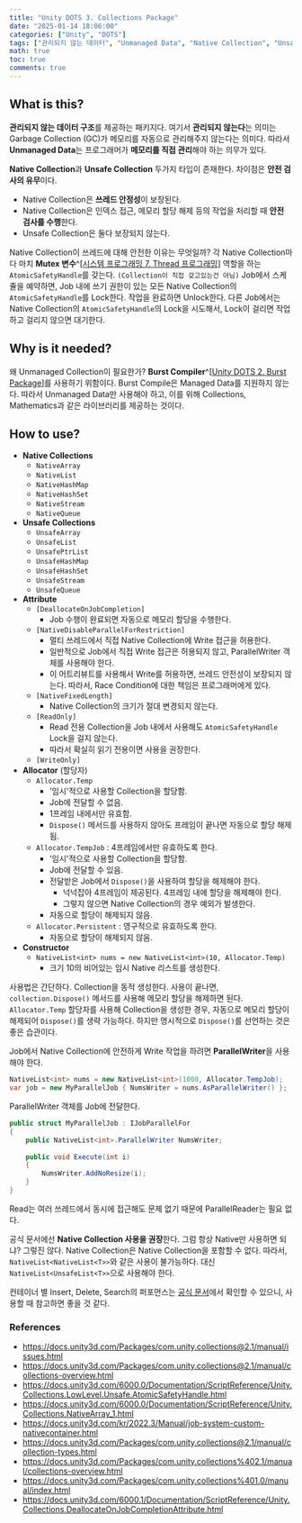```yaml
---
title: "Unity DOTS 3. Collections Package"
date: "2025-01-14 18:06:00"
categories: ["Unity", "DOTS"]
tags: ["관리되지 않는 데이터", "Unmanaged Data", "Native Collection", "Unsafe Collection", "쓰레드 안전성", "Burst Compiler", "AtomicSafetyHandle", "메모리 관리"]
math: true
toc: true
comments: true
---
```


## What is this?

**관리되지 않는 데이터 구조**를 제공하는 패키지다. 여기서 **관리되지 않는다**는 의미는 Garbage Collection (GC)가 메모리를 자동으로 관리해주지 않는다는 의미다. 따라서 **Unmanaged Data**는 프로그래머가 **메모리를 직접 관리**해야 하는 의무가 있다.

**Native Collection**과 **Unsafe Collection** 두가지 타입이 존재한다. 차이점은 **안전 검사의 유무**이다.

- Native Collection은 **쓰레드 안정성**이 보장된다.
- Native Collection은 인덱스 접근, 메모리 할당 해제 등의 작업을 처리할 때 **안전 검사를 수행**한다.
- Unsafe Collection은 둘다 보장되지 않는다.

Native Collection이 쓰레드에 대해 안전한 이유는 무엇일까? 각 Native Collection마다 마치 **Mutex 변수**^[[시스템 프로그래밍 7. Thread 프로그래밍](https://qlsjtmek2.github.io/posts/%EC%8B%9C%EC%8A%A4%ED%85%9C-%ED%94%84%EB%A1%9C%EA%B7%B8%EB%9E%98%EB%B0%8D-7-Thread-%ED%94%84%EB%A1%9C%EA%B7%B8%EB%9E%98%EB%B0%8D/)] 역할을 하는 `AtomicSafetyHandle`를 갖는다. `(Collection이 직접 갖고있는건 아님)` Job에서 스케쥴을 예약하면, Job 내에 쓰기 권한이 있는 모든 Native Collection의 `AtomicSafetyHandle`를 Lock한다. 작업을 완료하면 Unlock한다. 다른 Job에서는 Native Collection의 `AtomicSafetyHandle`의 Lock을 시도해서, Lock이 걸리면 작업하고 걸리지 않으면 대기한다.

## Why is it needed?

왜 Unmanaged Collection이 필요한가? **Burst Compiler**^[[Unity DOTS 2. Burst Package](https://qlsjtmek2.github.io/posts/Unity-DOTS-2-Burst-Package/)]를 사용하기 위함이다. Burst Compile은 Managed Data를 지원하지 않는다. 따라서 Unmanaged Data만 사용해야 하고, 이를 위해 Collections, Mathematics과 같은 라이브러리를 제공하는 것이다.

## How to use?

- **Native Collections**
	- `NativeArray`
	- `NativeList`
	- `NativeHashMap`
	- `NativeHashSet`
	- `NativeStream`
	- `NativeQueue`
- **Unsafe Collections**
	- `UnsafeArray`
	- `UnsafeList`
	- `UnsafePtrList`
	- `UnsafeHashMap`
	- `UnsafeHashSet`
	- `UnsafeStream`
	- `UnsafeQueue`
- **Attribute**
	- `[DeallocateOnJobCompletion]`
		- Job 수행이 완료되면 자동으로 메모리 할당을 수행한다.
	- `[NativeDisableParallelForRestriction]`
		- 멀티 쓰레드에서 직접 Native Collection에 Write 접근을 허용한다.
		- 일반적으로 Job에서 직접 Write 접근은 허용되지 않고, ParallelWriter 객체를 사용해야 한다.
		- 이 어트리뷰트를 사용해서 Write를 허용하면, 쓰레드 안전성이 보장되지 않는다. 따라서, Race Condition에 대한 책임은 프로그래머에게 있다.
	- `[NativeFixedLength]`
		- Native Collection의 크기가 절대 변경되지 않는다.
	- `[ReadOnly]`
		- Read 전용 Collection을 Job 내에서 사용해도 `AtomicSafetyHandle` Lock을 걸지 않는다.
		- 따라서 확실히 읽기 전용이면 사용을 권장한다.
	- `[WriteOnly]`
- **Allocator** (할당자)
	- `Allocator.Temp`
		- '임시'적으로 사용할 Collection을 할당함.
		- Job에 전달할 수 없음.
		- 1프레임 내에서만 유효함.
		- `Dispose()` 메서드를 사용하지 않아도 프레임이 끝나면 자동으로 할당 해제됨.
	- `Allocator.TempJob` : 4프레임에서만 유효하도록 한다.
		- '임시'적으로 사용할 Collection을 할당함.
		- Job에 전달할 수 있음.
		- 전달받은 Job에서 `Dispose()`을 사용하여 할당을 해제해야 한다.
			- 넉넉잡아 4프레임이 제공된다. 4프레임 내에 할당을 해제해야 한다.
			- 그렇지 않으면 Native Collection의 경우 예외가 발생한다.
		- 자동으로 할당이 해제되지 않음.
	- `Allocator.Persistent` : 영구적으로 유효하도록 한다.
		- 자동으로 할당이 해제되지 않음.
- **Constructor**
	- `NativeList<int> nums = new NativeList<int>(10, Allocator.Temp)`
		- 크기 10의 비어있는 임시 Native 리스트를 생성한다.

사용법은 간단하다. Collection을 동적 생성한다. 사용이 끝나면, `collection.Dispose()` 메서드를 사용해 메모리 할당을 해제하면 된다. `Allocator.Temp` 할당자를 사용해 Collection을 생성한 경우, 자동으로 메모리 할당이 해제되어 `Dispose()`를 생략 가능하다. 하지만 명시적으로 `Dispose()`를 선언하는 것은 좋은 습관이다.

Job에서 Native Collection에 안전하게 Write 작업을 하려면 **ParallelWriter**을 사용해야 한다.

```c#
NativeList<int> nums = new NativeList<int>(1000, Allocator.TempJob);
var job = new MyParallelJob { NumsWriter = nums.AsParallelWriter() };
```

ParallelWriter 객체를 Job에 전달한다.

```c#
public struct MyParallelJob : IJobParallelFor 
{
    public NativeList<int>.ParallelWriter NumsWriter;
    
    public void Execute(int i)
    {
        NumsWriter.AddNoResize(i); 
    } 
}
```

Read는 여러 쓰레드에서 동시에 접근해도 문제 없기 때문에 ParallelReader는 필요 없다.

공식 문서에선 **Native Collection 사용을 권장**한다. 그럼 항상 Native만 사용하면 되냐? 그렇진 않다. Native Collection은 Native Collection을 포함할 수 없다. 따라서, `NativeList<NativeList<T>>`와 같은 사용이 불가능하다. 대신 `NativeList<UnsafeList<T>>`으로 사용해야 한다. 

컨테이너 별 Insert, Delete, Search의 퍼포먼스는 [공식 문서](https://docs.unity3d.com/Packages/com.unity.collections@2.1/manual/performance-comparison-containers.html)에서 확인할 수 있으니, 사용할 때 참고하면 좋을 것 같다.

### References

- <https://docs.unity3d.com/Packages/com.unity.collections@2.1/manual/issues.html>
- <https://docs.unity3d.com/Packages/com.unity.collections@2.1/manual/collections-overview.html>
- <https://docs.unity3d.com/6000.0/Documentation/ScriptReference/Unity.Collections.LowLevel.Unsafe.AtomicSafetyHandle.html>
- <https://docs.unity3d.com/6000.0/Documentation/ScriptReference/Unity.Collections.NativeArray_1.html>
- <https://docs.unity3d.com/kr/2022.3/Manual/job-system-custom-nativecontainer.html>
- <https://docs.unity3d.com/Packages/com.unity.collections@2.1/manual/collection-types.html>
- <https://docs.unity3d.com/Packages/com.unity.collections%402.1/manual/collections-overview.html>
- <https://docs.unity3d.com/Packages/com.unity.collections%401.0/manual/index.html>
- <https://docs.unity3d.com/6000.1/Documentation/ScriptReference/Unity.Collections.DeallocateOnJobCompletionAttribute.html>